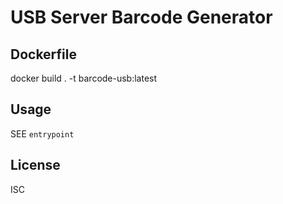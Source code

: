 # USB Server Barcode Generator

## Dockerfile

docker build . -t barcode-usb:latest

## Usage

SEE `entrypoint`

## License

ISC
